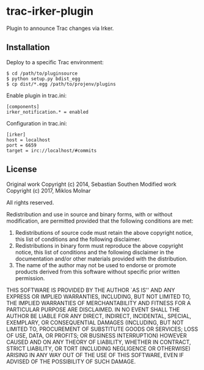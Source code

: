 # trac-irker-plugin

Plugin to announce Trac changes via Irker.


## Installation

Deploy to a specific Trac environment:

    $ cd /path/to/pluginsource
    $ python setup.py bdist_egg
    $ cp dist/*.egg /path/to/projenv/plugins

Enable plugin in trac.ini:

    [components]
    irker_notification.* = enabled

Configuration in trac.ini:

    [irker]
    host = localhost
    port = 6659
    target = irc://localhost/#commits


## License

Original work Copyright (c) 2014, Sebastian Southen
Modified work Copyright (c) 2017, Miklos Molnar

All rights reserved.

Redistribution and use in source and binary forms, with or without
modification, are permitted provided that the following conditions
are met:

1. Redistributions of source code must retain the above copyright
   notice, this list of conditions and the following disclaimer.
2. Redistributions in binary form must reproduce the above copyright
   notice, this list of conditions and the following disclaimer in
   the documentation and/or other materials provided with the
   distribution.
3. The name of the author may not be used to endorse or promote
   products derived from this software without specific prior
   written permission.

THIS SOFTWARE IS PROVIDED BY THE AUTHOR `AS IS'' AND ANY EXPRESS
OR IMPLIED WARRANTIES, INCLUDING, BUT NOT LIMITED TO, THE IMPLIED
WARRANTIES OF MERCHANTABILITY AND FITNESS FOR A PARTICULAR PURPOSE
ARE DISCLAIMED. IN NO EVENT SHALL THE AUTHOR BE LIABLE FOR ANY
DIRECT, INDIRECT, INCIDENTAL, SPECIAL, EXEMPLARY, OR CONSEQUENTIAL
DAMAGES (INCLUDING, BUT NOT LIMITED TO, PROCUREMENT OF SUBSTITUTE
GOODS OR SERVICES; LOSS OF USE, DATA, OR PROFITS; OR BUSINESS
INTERRUPTION) HOWEVER CAUSED AND ON ANY THEORY OF LIABILITY,
WHETHER IN CONTRACT, STRICT LIABILITY, OR TORT (INCLUDING
NEGLIGENCE OR OTHERWISE) ARISING IN ANY WAY OUT OF THE USE OF THIS
SOFTWARE, EVEN IF ADVISED OF THE POSSIBILITY OF SUCH DAMAGE.
